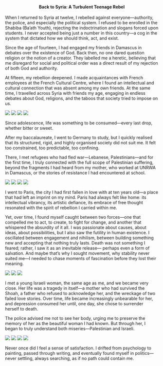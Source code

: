 <center><h4>Back to Syria: A Turbulent Teenage Rebel</h4></center>

When I returned to Syria at twelve, I rebelled against everyone—authority, the police, and especially the political system. I refused to be enrolled in the Shabiba (Ba’ath Youth), rejecting the indoctrination and slogans forced upon students. I never accepted being just a number in this country—a cog in the system that dictated how we should think, act, and exist.

Since the age of fourteen, I had engaged my friends in Damascus in debates over the existence of God. Back then, no one dared question religion or the notion of a creator. They labelled me a heretic, believing that me disregard for social and political order was a direct result of my rejection of both God and authority.

At fifteen, my rebellion deepened. I made acquaintances with French employees at the French Cultural Centre, where I found an intellectual and cultural connection that was absent among my own friends. At the same time, I travelled across Syria with friends my age, engaging in endless debates about God, religions, and the taboos that society tried to impose on us.

![](10.jpeg)
![](11.jpeg)
![](12.jpeg)
![](13.jpeg)

Since adolescence, life was something to be consumed—every last drop, whether bitter or sweet.

After my baccalaureate, I went to Germany to study, but I quickly realised that its structured, rigid, and highly organised society did not suit me. It felt too constrained, too predictable, too confining.

There, I met refugees who had fled war—Lebanese, Palestinians—and for the first time, I truly connected with the full scope of Palestinian suffering, beyond the fragments I had heard from my mother, who worked at UNRWA in Damascus, or the stories of resistance I had encountered at school.

![](14.jpeg)
![](15.jpeg)
![](16.jpeg)
![](17.jpeg)

I went to Paris, the city I had first fallen in love with at ten years old—a place that had left an imprint on my mind. Paris had always felt like home: its intellectual vibrancy, its artistic defiance, its embrace of free thought resonated with the spirit of rebellion I carried within me.

Yet, over time, I found myself caught between two forces—one that compelled me to act, to create, to fight for change, and another that whispered the absurdity of it all. I was passionate about causes, about ideas, about possibilities, but I also saw the futility in human existence. I oscillated between engagement and nihilism, between building something new and accepting that nothing truly lasts. Death was not something I feared; rather, I saw it as an inevitable release— perhaps even a form of salvation. And maybe that’s why I sought movement, why stability never suited me—I needed to chase moments of fascination before they lost their meaning.

![](18.jpeg)
![](19.jpeg)
![](20.jpeg)

I met a young Israeli woman, the same age as me, and we became very close. Her life was a tragedy in itself—a mother who had survived the Shoah, a father who refused to acknowledge her, and the wreckage of two failed love stories. Over time, life became increasingly unbearable for her, and depression consumed her until, one day, she chose to surrender herself to death.

The police advised me not to see her body, urging me to preserve the memory of her as the beautiful woman I had known. But through her, I began to truly understand both miseries—Palestinian and Israeli.

![](21.jpeg)
![](22.jpeg)
![](23.jpeg)
![](24.jpeg)

Never once did I feel a sense of satisfaction. I drifted from psychology to painting, passed through writing, and eventually found myself in politics—never settling, always searching, as if no path could contain me.

